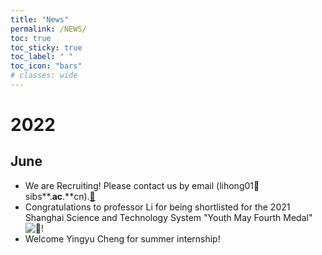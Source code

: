 ```yaml
---
title: "News"
permalink: /NEWS/
toc: true
toc_sticky: true
toc_label: " "
toc_icon: "bars"
# classes: wide
---
```

# 2022
## June
* We are Recruiting! Please contact us by email (lihong01:paperclip:sibs**.**ac**.**cn).[:link:](https://mp.weixin.qq.com/s/TiMQ6OaOqS5glV4V9LSiFg)
* Congratulations to professor Li for being shortlisted for the 2021 Shanghai Science and Technology System "Youth May Fourth Medal"![:link:](https://mp.weixin.qq.com/s/WJEZk6PW9rJHTI1YDBCUcA)!
* Welcome Yingyu Cheng for summer internship!
